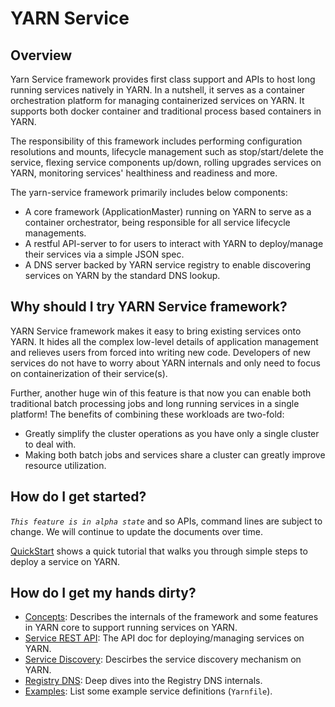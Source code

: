 <!---
  Licensed under the Apache License, Version 2.0 (the "License");
  you may not use this file except in compliance with the License.
  You may obtain a copy of the License at

   http://www.apache.org/licenses/LICENSE-2.0

  Unless required by applicable law or agreed to in writing, software
  distributed under the License is distributed on an "AS IS" BASIS,
  WITHOUT WARRANTIES OR CONDITIONS OF ANY KIND, either express or implied.
  See the License for the specific language governing permissions and
  limitations under the License. See accompanying LICENSE file.
-->

# YARN Service
## Overview
Yarn Service framework provides first class support and APIs to host long running services natively in YARN. 
In a nutshell, it serves as a container orchestration platform for managing containerized services on YARN. It supports both docker container
and traditional process based containers in YARN.

The responsibility of this framework includes performing configuration resolutions and mounts, 
lifecycle management such as stop/start/delete the service, flexing service components up/down, rolling upgrades services on YARN, monitoring services' healthiness and readiness and more.

The yarn-service framework primarily includes below components:

* A core framework (ApplicationMaster) running on YARN to serve as a container orchestrator, being responsible for all service lifecycle managements.
* A restful API-server to for users to interact with YARN to deploy/manage their services via a simple JSON spec.
* A DNS server backed by YARN service registry to enable discovering services on YARN by the standard DNS lookup.

## Why should I try YARN Service framework?

YARN Service framework makes it easy to bring existing services onto YARN.
It hides all the complex low-level details of application management and relieves
users from forced into writing new code. Developers of new services do not have
to worry about YARN internals and only need to focus on containerization of their
service(s).

Further, another huge win of this feature is that now you can enable both
traditional batch processing jobs and long running services in a single platform!
The benefits of combining these workloads are two-fold:

* Greatly simplify the cluster operations as you have only a single cluster to deal with.
* Making both batch jobs and services share a cluster can greatly improve resource utilization.

## How do I get started?

*`This feature is in alpha state`* and so APIs, command lines are subject to change. We will continue to update the documents over time.

[QuickStart](QuickStart.md) shows a quick tutorial that walks you through simple steps to deploy a service on YARN.

## How do I get my hands dirty?

* [Concepts](Concepts.md): Describes the internals of the framework and some features in YARN core to support running services on YARN.
* [Service REST API](YarnServiceAPI.md): The API doc for deploying/managing services on YARN.
* [Service Discovery](ServiceDiscovery.md): Descirbes the service discovery mechanism on YARN.
* [Registry DNS](RegistryDNS.md): Deep dives into the Registry DNS internals.
* [Examples](Examples.md): List some example service definitions (`Yarnfile`).


 
